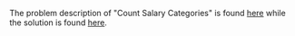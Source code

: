 The problem description of "Count Salary Categories" is found [here](https://leetcode.com/problems/count-salary-categories/description/) while the solution is found [here](https://github.com/aurimas13/Solutions-To-Problems/blob/main/LeetCode/SQL%20Solutions/Count%20Salary%20Categories/cout.sql).